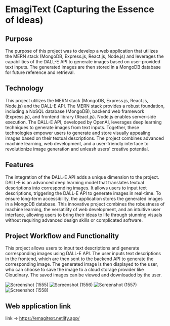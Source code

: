 # EmagiText (Capturing the Essence of Ideas)


## Purpose
The purpose of this project was to develop a web application that utilizes the MERN 
stack (MongoDB, Express.js, React.js, Node.js) and leverages the capabilities of the 
DALL-E API to generate images based on user-provided text inputs. The generated 
images are then stored in a MongoDB database for future reference and retrieval.

## Technology
This project utilizes the MERN stack (MongoDB, Express.js, React.js, Node.js) and the 
DALL-E API. The MERN stack provides a robust foundation, including a NoSQL 
database (MongoDB), backend web framework (Express.js), and frontend library 
(React.js). Node.js enables server-side execution. The DALL-E API, developed by 
OpenAI, leverages deep learning techniques to generate images from text inputs. 
Together, these technologies empower users to generate and store visually appealing 
images based on their textual descriptions. The project combines advanced machine 
learning, web development, and a user-friendly interface to revolutionize image 
generation and unleash users' creative potential.


## Features
The integration of the DALL-E API adds a unique dimension to the project. DALL-E is 
an advanced deep learning model that translates textual descriptions into corresponding 
images. It allows users to input text descriptions, triggering the DALL-E API to 
generate images in real-time. To ensure long-term accessibility, the application stores 
the generated images in a MongoDB database.
This innovative project combines the robustness of machine learning, the versatility of 
web development, and an intuitive user interface, allowing users to bring their ideas to 
life through stunning visuals without requiring advanced design skills or complicated 
software.

## Project Workflow and Functionality
This project allows users to input text descriptions and generate corresponding images 
using DALL-E API. The user inputs text descriptions in the frontend, which are then 
sent to the backend API to generate the corresponding image. The generated image is 
then displayed to the user, who can choose to save the image to a cloud storage provider 
like Cloudinary. The saved images can be viewed and downloaded by the user.


![Screenshot (1555)](https://github.com/sunilbhara/EmagiText/assets/72141513/c196c722-217d-4567-b144-6983c4f5ea84)
![Screenshot (1556)](https://github.com/sunilbhara/EmagiText/assets/72141513/7575a53a-3365-46b2-9a3b-8c701e20c172)
![Screenshot (1557)](https://github.com/sunilbhara/EmagiText/assets/72141513/3bfe281f-1590-4ac3-95e8-dfd47204dc47)
![Screenshot (1558)](https://github.com/sunilbhara/EmagiText/assets/72141513/f1249485-1a09-456b-96a9-7d8d0a50368a)

## Web application link
link -> https://emagitext.netlify.app/

